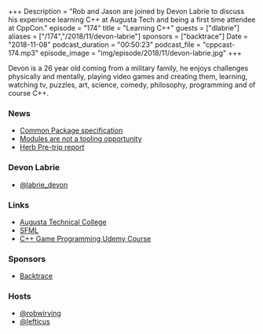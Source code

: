 +++
Description = "Rob and Jason are joined by Devon Labrie to discuss his experience learning C++ at Augusta Tech and being a first time attendee at CppCon."
episode = "174"
title = "Learning C++"
guests = ["dlabrie"]
aliases = ["/174","/2018/11/devon-labrie"]
sponsors = ["backtrace"]
Date = "2018-11-08"
podcast_duration = "00:50:23"
podcast_file = "cppcast-174.mp3"
episode_image = "img/episode/2018/11/devon-labrie.jpg"
+++

Devon is a 26 year old coming from a military family, he enjoys challenges physically and mentally, playing video games and creating them, learning, watching tv, puzzles, art, science, comedy, philosophy, programming and of course C++.

### News ###

 - [Common Package specification](https://mwoehlke.github.io/cps/)
 - [Modules are not a tooling opportunity](https://cor3ntin.github.io/posts/modules/)
 - [Herb Pre-trip report](https://herbsutter.com/2018/11/05/pre-trip-report-fall-iso-c-standards-meeting-san-diego/)

### Devon Labrie ###

 - [@labrie_devon](https://twitter.com/labrie_devon)

### Links ###

 - [Augusta Technical College](https://www.augustatech.edu/)
 - [SFML](https://www.sfml-dev.org/)
 - [C++ Game Programming Udemy Course](https://www.udemy.com/beginning-c-game-programming-part-1/)

### Sponsors ###

- [Backtrace](https://backtrace.io/?utm_source=CppCast&utm_medium=CppCast)

### Hosts ###

- [@robwirving](https://twitter.com/robwirving)
- [@lefticus](https://twitter.com/lefticus)


